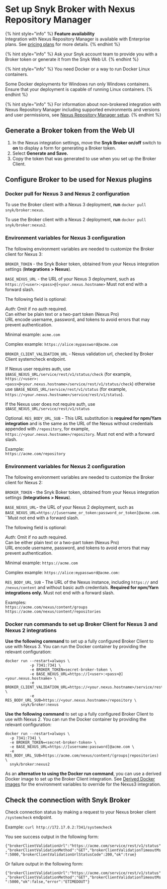 # Set up Snyk Broker with Nexus Repository Manager

{% hint style="info" %}
**Feature availability**\
Integration with Nexus Repository Manager is available with Enterprise plans. See [pricing plans](https://snyk.io/plans/) for more details.
{% endhint %}

{% hint style="info" %}
Ask your Snyk account team to provide you with a Broker token or generate it from the Snyk Web UI.
{% endhint %}

{% hint style="info" %}
You need Docker or a way to run Docker Linux containers.

Some Docker deployments for Windows run only Windows containers. Ensure that your deployment is capable of running Linux containers.
{% endhint %}

{% hint style="info" %}
For information about non-brokered integration with Nexus Repository Manager including supported environments and versions and user permissions, see [Nexus Repository Manager setup](../../../integrations/private-registry-integrations/nexus-repo-manager-setup.md).
{% endhint %}

## Generate a Broker token from the Web UI

1. In the Nexus integration settings, move the **Snyk Broker on/off** switch to **on** to display a form for generating a Broker token.
2. Select **Generate and Save.**
3. Copy the token that was generated to use when you set up the Broker Client.

## Configure Broker to be used for Nexus plugins

### Docker pull for Nexus 3 and Nexus 2 configuration

To use the Broker client with a Nexus 3 deployment, **run** `docker pull snyk/broker:nexus`.

To use the Broker client with a Nexus 2 deployment, **run** `docker pull snyk/broker:nexus2`.

### Environment variables for Nexus 3 configuration

The following environment variables are needed to customize the Broker client for Nexus 3:

`BROKER_TOKEN` - the Snyk Boker token, obtained from your Nexus integration settings (**Integrations > Nexus**).

`BASE_NEXUS_URL` - the URL of your Nexus 3 deployment, such as `https://[<user>:<pass>@]<your.nexus.hostname>` Must not end with a forward slash.

The following field is optional:

_Auth_: Omit if no auth required.\
Can either be plain text or a two-part token (Nexus Pro)\
URL encode username, password, and tokens to avoid errors that may prevent authentication.

Minimal example: `acme.com`

Complex example: `https://alice:mypassword@acme.com`

`BROKER_CLIENT_VALIDATION_URL` - Nexus validation url, checked by Broker Client systemcheck endpoint.

If Nexus user requires auth, use `$BASE_NEXUS_URL/service/rest/v1/status/check` (for example, `https://<user>:<pass>@<your.nexus.hostname>/service/rest/v1/status/check`) otherwise use `$BASE_NEXUS_URL/service/rest/v1/status` (for example, `https://<your.nexus.hostname>/service/rest/v1/status`).

If the Nexus user does not require auth, use\
`$BASE_NEXUS_URL/service/rest/v1/status`

Optional. `RES_BODY_URL_SUB` - This URL substitution is **required for npm/Yarn integration** and is the same as the URL of the Nexus without credentials appended with `/repository`, for example, `https://<your.nexus.hostname>/repository`. Must not end with a forward slash.

Example:\
`https://acme.com/repository`

### Environment variables for Nexus 2 configuration

The following environment variables are needed to customize the Broker client for Nexus 2:

`BROKER_TOKEN` - the Snyk Boker token, obtained from your Nexus integration settings (**Integrations > Nexus**).

`BASE_NEXUS_URL`- the URL of your Nexus 2 deployment, such as\
`BASE_NEXUS_URL=https://[username_or_token:password_or_token]@acme.com`.\
``Must not end with a forward slash.

The following field is optional:

_Auth_: Omit if no auth required.\
Can be either plain text or a two-part token (Nexus Pro)\
URL encode username, password, and tokens to avoid errors that may prevent authentication.

Minimal example: `https://acme.com`

Complex example: `https://alice:mypassword@acme.com:`

`RES_BODY_URL_SUB` - The URL of the Nexus instance, including `https://` and `/nexus/content` and without basic auth credentials. **Required for npm/Yarn integrations only.** Must not end with a forward slash.

Examples:\
`https://acme.com/nexus/content/groups`\
`https://acme.com/nexus/content/repositories`

### Docker run commands to set up Broker Client for Nexus 3 and Nexus 2 integrations

**Use the following command** to set up a fully configured Broker Client to use with Nexus 3. You can run the Docker container by providing the relevant configuration:

```console
docker run --restart=always \
           -p 7341:7341 \
           -e BROKER_TOKEN=secret-broker-token \
           -e BASE_NEXUS_URL=https://[<user>:<pass>@]<your.nexus.hostname> \
           -e BROKER_CLIENT_VALIDATION_URL=https://<your.nexus.hostname>/service/rest/v1/status[/check] \
           -e RES_BODY_URL_SUB=https://<your.nexus.hostname>/repository \
       snyk/broker:nexus
```

**Use the following command** to set up a fully configured Broker Client to use with Nexus 2. You can run the Docker container by providing the relevant configuration:

```
docker run --restart=always \
  -p 7341:7341 \
  -e BROKER_TOKEN=<secret-broker-token> \
  -e BASE_NEXUS_URL=https://[username:password]@acme.com \
  -e RES_BODY_URL_SUB=https://acme.com/nexus/content/(groups|repositories) \ 
  snyk/broker:nexus2
```

As an **alternative to using the Docker run command**, you can use a derived Docker image to set up the Broker Client integration. See [Derived Docker images](derived-docker-images-for-broker-client-integrations-and-container-registry-agent.md) for the environment variables to override for the Nexus3 integration.

## Check the connection with Snyk Broker

Check connection status by making a request to your Nexus broker client `/systemcheck` endpoint.

Example: `curl http://172.17.0.2:7341/systemcheck`

You see success output in the following form:

`{"brokerClientValidationUrl":"https://acme.com/service/rest/v1/status","brokerClientValidationMethod":"GET","brokerClientValidationTimeoutMs":5000,"brokerClientValidationUrlStatusCode":200,"ok":true}`

Or failure output in the following form:

`{"brokerClientValidationUrl":"https://acme.com/service/rest/v1/status","brokerClientValidationMethod":"GET","brokerClientValidationTimeoutMs":5000,"ok":false,"error":"ETIMEDOUT"}`
